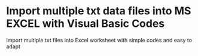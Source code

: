 # Import multiple txt data files into MS EXCEL with Visual Basic Codes


 
Import multiple txt files into Excel worksheet with simple codes and easy to adapt
